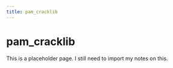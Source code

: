 ```yaml
---
title: pam_cracklib
---
```


# pam_cracklib

This is a placeholder page. I still need to import my notes on this.

